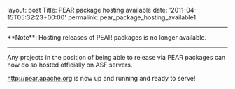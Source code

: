 
layout: post
Title: PEAR package hosting available
date: '2011-04-15T05:32:23+00:00'
permalink: pear_package_hosting_available1

<hr/>
**Note**: Hosting releases of PEAR packages is no longer available.
<hr/>
<p>

Any projects in the position of being able to release via PEAR packages can now do so hosted officially on ASF servers.</p> 
  <p><a href="http://pear.apache.org">http://pear.apache.org</a> is now up and running and ready to serve!</p>
